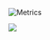 ![Metrics](https://metrics.lecoq.io/Joge-WANG?template=classic&isocalendar=1&base.indepth=false&isocalendar.duration=half-year&config.timezone=Asia%2FShanghai)

<span > 
  <img src="https://img.shields.io/badge/language-C/C++/QT-green?style=flat-square" /> 
</span>

<!--
**Joge-WANG/Joge-WANG** is a ✨ _special_ ✨ repository because its `README.md` (this file) appears on your GitHub profile.

Here are some ideas to get you started:

- 🔭 I’m currently working on ...
- 🌱 I’m currently learning ...
- 👯 I’m looking to collaborate on ...
- 🤔 I’m looking for help with ...
- 💬 Ask me about ...
- 📫 How to reach me: ...
- 😄 Pronouns: ...
- ⚡ Fun fact: ...
-->
